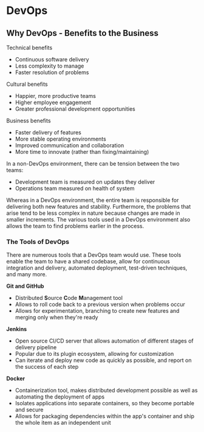 # DevOps

## Why DevOps - Benefits to the Business

Technical benefits
- Continuous software delivery
- Less complexity to manage
- Faster resolution of problems

Cultural benefits
- Happier, more productive teams
- Higher employee engagement
- Greater professional development opportunities

Business benefits
- Faster delivery of features
- More stable operating environments
- Improved communication and collaboration
- More time to innovate (rather than fixing/maintaining)

In a non-DevOps environment, there can be tension between the two teams:
- Development team is measured on updates they deliver
- Operations team measured on health of system

Whereas in a DevOps environment, the entire team is responsible for delivering both new features and stability. Furthermore, the problems that arise tend to be less complex in nature because changes are made in smaller increments. The various tools used in a DevOps environment also allows the team to find problems earlier in the process.

### The Tools of DevOps

There are numerous tools that a DevOps team would use. These tools enable the team to have a shared codebase, allow for continuous integration and delivery, automated deployment, test-driven techniques, and many more.

**Git and GitHub**
- Distributed **S**ource **C**ode **M**anagement tool
- Allows to roll code back to a previous version when problems occur
- Allows for experimentation, branching to create new features and merging only when they're ready

**Jenkins**
- Open source CI/CD server that allows automation of different stages of delivery pipeline
- Popular due to its plugin ecosystem, allowing for customization
- Can iterate and deploy new code as quickly as possible, and report on the success of each step

**Docker**
- Containerization tool, makes distributed development possible as well as automating the deployment of apps
- Isolates applications into separate containers, so they become portable and secure
- Allows for packaging dependencies within the app's container and ship the whole item as an independent unit
